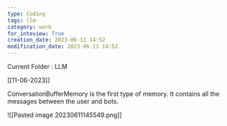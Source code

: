 ```yaml
---
type: Coding  
tags: llm 
category: work
for_inteview: True
creation_date: 2023-06-11 14:52
modification_date: 2023-06-11 14:52
---
```


  
Current Folder : LLM




[[11-06-2023]]


ConversationBufferMemory is the first type of memory. It contains all the messages between the user and bots. 

![[Pasted image 20230611145549.png]]

